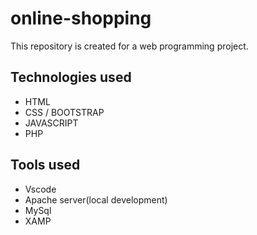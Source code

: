 # online-shopping
This repository is created for a web programming project.
## Technologies used
- HTML
- CSS / BOOTSTRAP
- JAVASCRIPT
- PHP

## Tools used
- Vscode
- Apache server(local development)
- MySql
- XAMP

